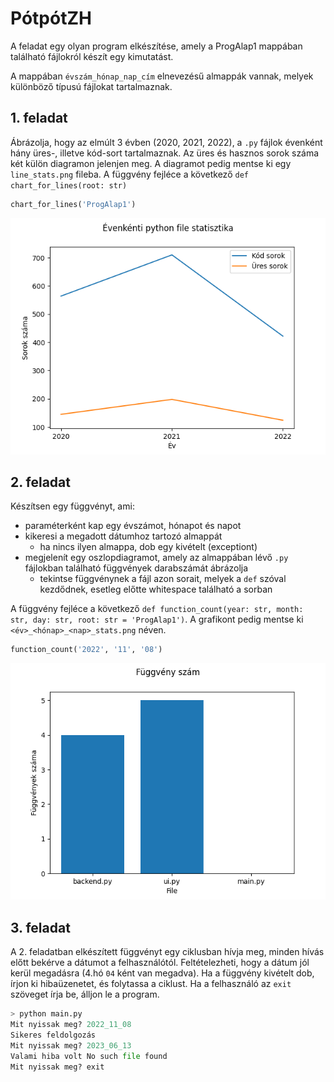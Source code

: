 # PótpótZH

A feladat egy olyan program elkészítése, amely a ProgAlap1 mappában található fájlokról készít egy kimutatást.

A mappában `évszám_hónap_nap_cím` elnevezésű almappák vannak, melyek különböző típusú fájlokat tartalmaznak.

## 1. feladat

Ábrázolja, hogy az elmúlt 3 évben (2020, 2021, 2022), a `.py` fájlok évenként hány üres-, illetve kód-sort tartalmaznak. Az üres és hasznos sorok száma két külön diagramon jelenjen meg. A diagramot pedig mentse ki egy `line_stats.png` fileba. A függvény fejléce a következő `def chart_for_lines(root: str)`

```python
chart_for_lines('ProgAlap1')
```

![](line_stats.png)

## 2. feladat

Készítsen egy függvényt, ami:

- paraméterként kap egy évszámot, hónapot és napot
- kikeresi a megadott dátumhoz tartozó almappát
  - ha nincs ilyen almappa, dob egy kivételt (exceptiont)
- megjelenít egy oszlopdiagramot, amely az almappában lévő `.py` fájlokban található függvények darabszámát ábrázolja
  - tekintse függvénynek a fájl azon sorait, melyek a `def` szóval kezdődnek, esetleg előtte whitespace található a sorban

A függvény fejléce a következő `def function_count(year: str, month: str, day: str, root: str = 'ProgAlap1')`. A grafikont pedig mentse ki `<év>_<hónap>_<nap>_stats.png` néven.

```python
function_count('2022', '11', '08')
```

![](2022_11_08_stats.png)

## 3. feladat

A 2. feladatban elkészített függvényt egy ciklusban hívja meg, minden hívás előtt bekérve a dátumot a felhasználótól. Feltételezheti, hogy a dátum jól kerül megadásra (4.hó `04` ként van megadva). Ha a függvény kivételt dob, írjon ki hibaüzenetet, és folytassa a ciklust. Ha a felhasználó az `exit` szöveget írja be, álljon le a program.

```python
> python main.py
Mit nyissak meg? 2022_11_08
Sikeres feldolgozás
Mit nyissak meg? 2023_06_13
Valami hiba volt No such file found
Mit nyissak meg? exit
```

